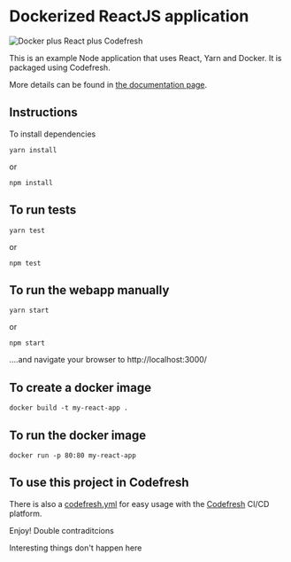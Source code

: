 # Dockerized ReactJS application

![Docker plus React plus Codefresh](docker-reactjs-codefresh.jpg)

This is an example Node application that uses React, Yarn and Docker.
It is packaged using Codefresh.

More details can be found in [the documentation page](https://codefresh.io/docs/docs/learn-by-example/nodejs/react/).

## Instructions

To install dependencies 

```
yarn install 
```

or

```
npm install 
```

## To run tests

```
yarn test 
```

or

```
npm test 
```

## To run the webapp manually

```
yarn start 
```

or

```
npm start 
```

....and navigate your browser to  http://localhost:3000/

## To create a docker image

```
docker build -t my-react-app .
```


## To run the docker image

```
docker run -p 80:80 my-react-app
```


## To use this project in Codefresh 

There is also a [codefresh.yml](codefresh.yml) for easy usage with the [Codefresh](codefresh.io) CI/CD platform.


Enjoy! Double contraditcions

Interesting things don't happen here
